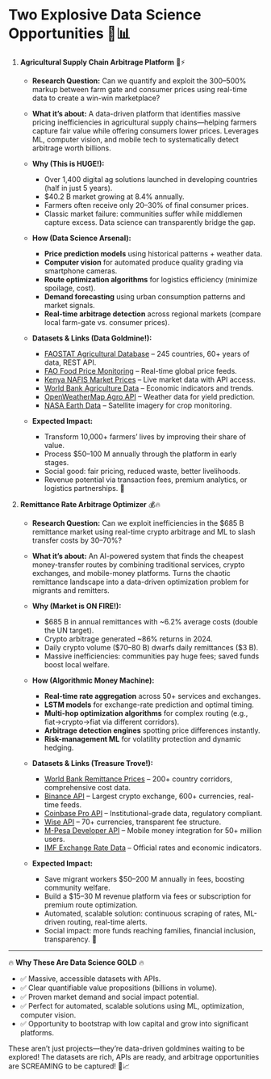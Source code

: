 # Two Explosive Data Science Opportunities 🚀📊

1. **Agricultural Supply Chain Arbitrage Platform** 🌾⚡

   * **Research Question:**
     Can we quantify and exploit the 300–500% markup between farm gate and
     consumer prices using real-time data to create a win-win marketplace?
   * **What it’s about:**
     A data-driven platform that identifies massive pricing inefficiencies in
     agricultural supply chains—helping farmers capture fair value while
     offering consumers lower prices. Leverages ML, computer vision, and
     mobile tech to systematically detect arbitrage worth billions.
   * **Why (This is HUGE!):**

     * Over 1,400 digital ag solutions launched in developing countries
     (half in just 5 years).
     * \$40.2 B market growing at 8.4% annually.
     * Farmers often receive only 20–30% of final consumer prices.
     * Classic market failure: communities suffer while middlemen capture
     excess. Data science can transparently bridge the gap.
   * **How (Data Science Arsenal):**

     * **Price prediction models** using historical patterns + weather data.
     * **Computer vision** for automated produce quality grading via smartphone cameras.
     * **Route optimization algorithms** for logistics efficiency (minimize
     spoilage, cost).
     * **Demand forecasting** using urban consumption patterns and market signals.
     * **Real-time arbitrage detection** across regional markets (compare local
     farm-gate vs. consumer prices).
   * **Datasets & Links (Data Goldmine!):**

     * [FAOSTAT Agricultural Database](https://www.fao.org/faostat/en/) – 245
     countries, 60+ years of data, REST API.
     * [FAO Food Price Monitoring](http://www.fao.org/giews/food-prices/) –
     Real-time global price feeds.
     * [Kenya NAFIS Market Prices](https://www.nafis.go.ke/) – Live market data
     with API access.
     * [World Bank Agriculture Data](https://data.worldbank.org/topic/agriculture)
     – Economic indicators and trends.
     * [OpenWeatherMap Agro API](https://openweathermap.org/api/agro) –
     Weather data for yield prediction.
     * [NASA Earth Data](https://earthdata.nasa.gov/) – Satellite imagery for
     crop monitoring.
   * **Expected Impact:**

     * Transform 10,000+ farmers’ lives by improving their share of value.
     * Process \$50–100 M annually through the platform in early stages.
     * Social good: fair pricing, reduced waste, better livelihoods.
     * Revenue potential via transaction fees, premium analytics, or logistics
     partnerships. 🎯

2. **Remittance Rate Arbitrage Optimizer** 💰🔥

   * **Research Question:**
     Can we exploit inefficiencies in the \$685 B remittance market using
     real-time crypto arbitrage and ML to slash transfer costs by 30–70%?
   * **What it’s about:**
     An AI-powered system that finds the cheapest money-transfer routes by
     combining traditional services, crypto exchanges, and mobile-money
     platforms. Turns the chaotic remittance landscape into a data-driven
     optimization problem for migrants and remitters.
   * **Why (Market is ON FIRE!):**

     * \$685 B in annual remittances with \~6.2% average costs (double the UN target).
     * Crypto arbitrage generated \~86% returns in 2024.
     * Daily crypto volume (\$70–80 B) dwarfs daily remittances (\$3 B).
     * Massive inefficiencies: communities pay huge fees; saved funds boost
     local welfare.
   * **How (Algorithmic Money Machine):**

     * **Real-time rate aggregation** across 50+ services and exchanges.
     * **LSTM models** for exchange-rate prediction and optimal timing.
     * **Multi-hop optimization algorithms** for complex routing (e.g.,
     fiat→crypto→fiat via different corridors).
     * **Arbitrage detection engines** spotting price differences instantly.
     * **Risk-management ML** for volatility protection and dynamic hedging.
   * **Datasets & Links (Treasure Trove!):**

     * [World Bank Remittance Prices](https://remittanceprices.worldbank.org/)
     – 200+ country corridors, comprehensive cost data.
     * [Binance API](https://developers.binance.com/) – Largest crypto exchange,
     600+ currencies, real-time feeds.
     * [Coinbase Pro API](https://docs.pro.coinbase.com/) – Institutional-grade
     data, regulatory compliant.
     * [Wise API](https://api.wise.com/) – 70+ currencies, transparent fee structure.
     * [M-Pesa Developer API](https://developer.safaricom.co.ke/) – Mobile money
     integration for 50+ million users.
     * [IMF Exchange Rate Data](https://data.imf.org/) – Official rates and
     economic indicators.
   * **Expected Impact:**

     * Save migrant workers \$50–200 M annually in fees, boosting community welfare.
     * Build a \$15–30 M revenue platform via fees or subscription for premium
     route optimization.
     * Automated, scalable solution: continuous scraping of rates, ML-driven
     routing, real-time alerts.
     * Social impact: more funds reaching families, financial inclusion,
     transparency. 💎

---

🔥 **Why These Are Data Science GOLD** 🔥

* ✅ Massive, accessible datasets with APIs.
* ✅ Clear quantifiable value propositions (billions in volume).
* ✅ Proven market demand and social impact potential.
* ✅ Perfect for automated, scalable solutions using ML, optimization, computer vision.
* ✅ Opportunity to bootstrap with low capital and grow into significant platforms.

These aren’t just projects—they’re data-driven goldmines waiting to be explored!
The datasets are rich, APIs are ready, and arbitrage opportunities are SCREAMING
to be captured! 🚀📈
